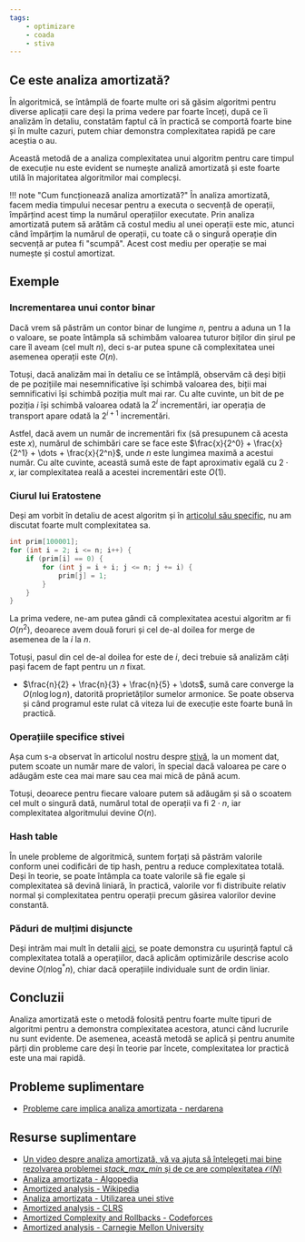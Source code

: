 ```yaml
---
tags:
    - optimizare
    - coada
    - stiva
---
```


## Ce este analiza amortizată?

În algoritmică, se întâmplă de foarte multe ori să găsim algoritmi pentru diverse aplicații care deși la prima vedere par foarte înceți, după ce îi analizăm în detaliu, constatăm faptul că în practică se comportă foarte bine și în multe cazuri, putem chiar demonstra complexitatea rapidă pe care aceștia o au.

Această metodă de a analiza complexitatea unui algoritm pentru care timpul de execuție nu este evident se numește analiză amortizată și este foarte utilă în majoritatea algoritmilor mai complecși. 

!!! note "Cum funcționează analiza amortizată?"
    În analiza amortizată, facem media timpului necesar pentru a executa o secvență de operații, împărțind acest timp la numărul operațiilor executate. Prin analiza amortizată putem să arătăm că costul mediu al unei operații este mic, atunci când împărțim la numărul de operații, cu toate că o singură operație din secvență ar putea fi "scumpă". Acest cost mediu per operație se mai numește și costul amortizat.

## Exemple

### Incrementarea unui contor binar

Dacă vrem să păstrăm un contor binar de lungime $n$, pentru a aduna un $1$ la o valoare, se poate întâmpla să schimbăm valoarea tuturor biților din șirul pe care îl aveam (cel mult $n$), deci s-ar putea spune că complexitatea unei asemenea operații este $O(n)$.

Totuși, dacă analizăm mai în detaliu ce se întâmplă, observăm că deși biții de pe pozițiile mai nesemnificative își schimbă valoarea des, biții mai semnificativi își schimbă poziția mult mai rar. Cu alte cuvinte, un bit de pe poziția $i$ își schimbă valoarea odată la $2^i$ incrementări, iar operația de transport apare odată la $2^{i+1}$ incrementări. 

Astfel, dacă avem un număr de incrementări fix (să presupunem că acesta este $x$), numărul de schimbări care se face este $\frac{x}{2^0} + \frac{x}{2^1} + \dots + \frac{x}{2^n}$, unde $n$ este lungimea maximă a acestui număr. Cu alte cuvinte, această sumă este de fapt aproximativ egală cu $2 \cdot x$, iar complexitatea reală a acestei incrementări este $O(1)$.

### Ciurul lui Eratostene

Deși am vorbit în detaliu de acest algoritm și în [articolul său specific](https://edu.roalgo.ro/usor/sieve/), nu am discutat foarte mult complexitatea sa. 

```cpp
int prim[100001];
for (int i = 2; i <= n; i++) {
    if (prim[i] == 0) {
        for (int j = i + i; j <= n; j += i) {
            prim[j] = 1;
        }
    }
}
```

La prima vedere, ne-am putea gândi că complexitatea acestui algoritm ar fi $O(n^2)$, deoarece avem două foruri și cel de-al doilea for merge de asemenea de la $i$ la $n$. 

Totuși, pasul din cel de-al doilea for este de $i$, deci trebuie să analizăm câți pași facem de fapt pentru un $n$ fixat. 

* $\frac{n}{2} + \frac{n}{3} + \frac{n}{5} + \dots$, sumă care converge la $O(n \log \log n)$, datorită proprietăților sumelor armonice. Se poate observa și când programul este rulat că viteza lui de execuție este foarte bună în practică. 

### Operațiile specifice stivei 

Așa cum s-a observat în articolul nostru despre [stivă](https://edu.roalgo.ro/usor/sieve/), la un moment dat, putem scoate un număr mare de valori, în special dacă valoarea pe care o adăugăm este cea mai mare sau cea mai mică de până acum. 

Totuși, deoarece pentru fiecare valoare putem să adăugăm și să o scoatem cel mult o singură dată, numărul total de operații va fi $2 \cdot n$, iar complexitatea algoritmului devine $O(n)$.

### Hash table 

În unele probleme de algoritmică, suntem forțați să păstrăm valorile conform unei codificări de tip hash, pentru a reduce complexitatea totală. Deși în teorie, se poate întâmpla ca toate valorile să fie egale și complexitatea să devină liniară, în practică, valorile vor fi distribuite relativ normal și complexitatea pentru operații precum găsirea valorilor devine constantă. 

### Păduri de mulțimi disjuncte

Deși intrăm mai mult în detalii [aici](https://edu.roalgo.ro/mediu/dsu/), se poate demonstra cu ușurință faptul că complexitatea totală a operațiilor, dacă aplicăm optimizările descrise acolo devine $O(n \log^{*} n)$, chiar dacă operațiile individuale sunt de ordin liniar.

## Concluzii

Analiza amortizată este o metodă folosită pentru foarte multe tipuri de algoritmi pentru a demonstra complexitatea acestora, atunci când lucrurile nu sunt evidente. De asemenea, această metodă se aplică și pentru anumite părți din probleme care deși în teorie par încete, complexitatea lor practică este una mai rapidă.

## Probleme suplimentare

* [Probleme care implica analiza amortizata - nerdarena](https://www.nerdarena.ro/cauta-probleme?tag_ids=11)

## Resurse suplimentare

* [Un video despre analiza amortizată, vă va ajuta să înțelegeți mai bine rezolvarea problemei *stack_max_min* și de ce are complexitatea $\mathcal{O}(N)$](https://www.youtube.com/watch?v=T7W5E-5mljc)
* [Analiza amortizata - Algopedia](https://www.algopedia.ro/wiki/index.php/Clasa_VII/VIII_lec%C8%9Bia_9_-_18_nov_2014#Analiz%C4%83_amortizat%C4%83)
* [Amortized analysis - Wikipedia](https://en.wikipedia.org/wiki/Amortized_analysis)
* [Analiza amortizata - Utilizarea unei stive](https://revista.infobits.ro/2021/08/31/analiza-amortizata-utilizarea-unei-stive/)
* [Amortized analysis - CLRS](https://ocw.mit.edu/courses/6-046j-design-and-analysis-of-algorithms-spring-2012/83b82d45beb3776da72b7f3e1b3f42df_MIT6_046JS12_lec11.pdf)
* [Amortized Complexity and Rollbacks - Codeforces](https://codeforces.com/blog/entry/58528)
* [Amortized analysis - Carnegie Mellon University](https://www.cs.cmu.edu/afs/cs/academic/class/15451-s07/www/lecture_notes/lect0206.pdf)